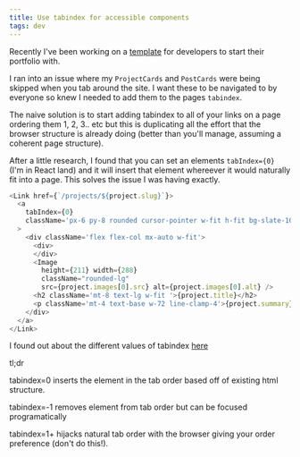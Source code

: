 ```yaml
---
title: Use tabindex for accessible components
tags: dev
---
```


Recently I've been working on a [template](https://github.com/eggheadio/portfolio-template-and-challenge) for developers to start their portfolio with. 

I ran into an issue where my `ProjectCards` and `PostCards` were being skipped when you tab around the site. I want these to be navigated to by everyone so knew I needed to add them to the pages `tabindex`.

The naive solution is to start adding tabindex to all of your links on a page ordering them 1, 2, 3.. etc but this is duplicating all the effort that the browser structure is already doing (better than you'll manage, assuming a coherent page structure).

After a little research, I found that you can set an elements `tabIndex={0}` (I'm in React land) and it will insert that element whereever it would naturally fit into a page. This solves the issue I was having exactly.

```js
<Link href={`/projects/${project.slug}`}>
  <a 
    tabIndex={0} 
    className='px-6 py-8 rounded cursor-pointer w-fit h-fit bg-slate-100 hover:ring-2 ring-secondary focus:outline-none focus:ring-2 focus:ring-offset-2 focus:ring-secondary'
  >
    <div className='flex flex-col mx-auto w-fit'>
      <div>
      </div>
      <Image
        height={211} width={288}
        className="rounded-lg"
        src={project.images[0].src} alt={project.images[0].alt} />
      <h2 className='mt-8 text-lg w-fit '>{project.title}</h2>
      <p className='mt-4 text-base w-72 line-clamp-4'>{project.summary}</p>
    </div>
  </a>
</Link>
```


I found out about the different values of tabindex [here](https://www.tpgi.com/using-the-tabindex-attribute/)

tl;dr

tabindex=0 inserts the element in the tab order based off of existing html structure.

tabindex=-1 removes element from tab order but can be focused programatically

tabindex=1+ hijacks natural tab order with the browser giving your order preference (don't do this!).

